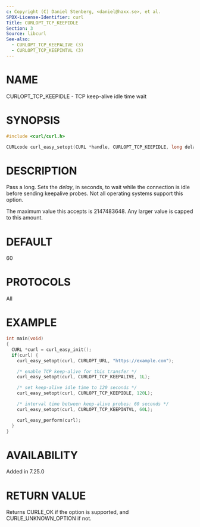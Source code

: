 ```yaml
---
c: Copyright (C) Daniel Stenberg, <daniel@haxx.se>, et al.
SPDX-License-Identifier: curl
Title: CURLOPT_TCP_KEEPIDLE
Section: 3
Source: libcurl
See-also:
  - CURLOPT_TCP_KEEPALIVE (3)
  - CURLOPT_TCP_KEEPINTVL (3)
---
```


# NAME

CURLOPT_TCP_KEEPIDLE - TCP keep-alive idle time wait

# SYNOPSIS

~~~c
#include <curl/curl.h>

CURLcode curl_easy_setopt(CURL *handle, CURLOPT_TCP_KEEPIDLE, long delay);
~~~

# DESCRIPTION

Pass a long. Sets the *delay*, in seconds, to wait while the connection is
idle before sending keepalive probes. Not all operating systems support this
option.

The maximum value this accepts is 2147483648. Any larger value is capped to
this amount.

# DEFAULT

60

# PROTOCOLS

All

# EXAMPLE

~~~c
int main(void)
{
  CURL *curl = curl_easy_init();
  if(curl) {
    curl_easy_setopt(curl, CURLOPT_URL, "https://example.com");

    /* enable TCP keep-alive for this transfer */
    curl_easy_setopt(curl, CURLOPT_TCP_KEEPALIVE, 1L);

    /* set keep-alive idle time to 120 seconds */
    curl_easy_setopt(curl, CURLOPT_TCP_KEEPIDLE, 120L);

    /* interval time between keep-alive probes: 60 seconds */
    curl_easy_setopt(curl, CURLOPT_TCP_KEEPINTVL, 60L);

    curl_easy_perform(curl);
  }
}
~~~

# AVAILABILITY

Added in 7.25.0

# RETURN VALUE

Returns CURLE_OK if the option is supported, and CURLE_UNKNOWN_OPTION if not.
